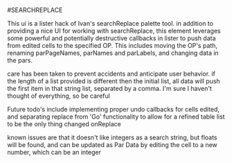 #SEARCHREPLACE  

This ui is a lister hack of Ivan's searchReplace palette tool. in addition to providing a nice UI for
working with searchReplace, this element leverages some powerful and potentially destructive callbacks
in lister to push data from edited cells to the specified OP. This includes moving the OP's path, 
renaming parPageNames, parNames and parLabels, and changing data in the pars.  

care has been taken to prevent accidents and anticipate user behavior. if the length of a list provided
is different then the initial list, all data will push the first item in that string list, separated by
a comma. I'm sure I haven't thought of everything, so be careful

Future todo's include implementing proper undo callbacks for cells edited, and separating replace from
'Go' functionality to allow for a refined table list to be the only thing changed onReplace

known issues are that it doesn't like integers as a search string, but floats will be found, and can be 
updated as Par Data by editing the cell to a new number, which can be an integer